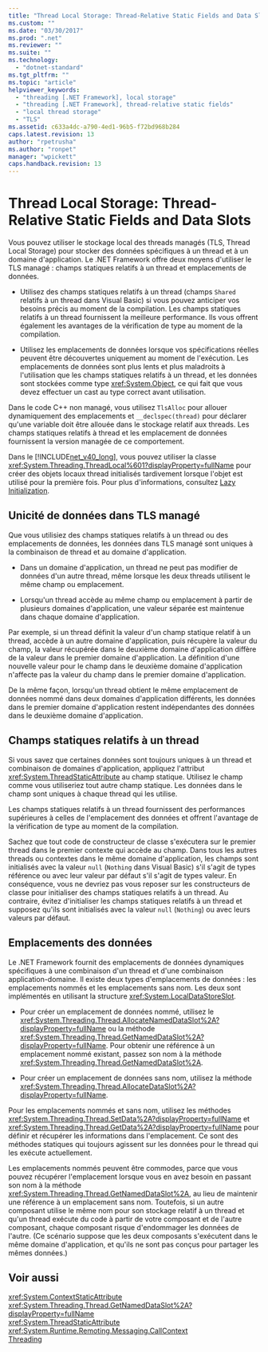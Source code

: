 ```yaml
---
title: "Thread Local Storage: Thread-Relative Static Fields and Data Slots | Microsoft Docs"
ms.custom: ""
ms.date: "03/30/2017"
ms.prod: ".net"
ms.reviewer: ""
ms.suite: ""
ms.technology: 
  - "dotnet-standard"
ms.tgt_pltfrm: ""
ms.topic: "article"
helpviewer_keywords: 
  - "threading [.NET Framework], local storage"
  - "threading [.NET Framework], thread-relative static fields"
  - "local thread storage"
  - "TLS"
ms.assetid: c633a4dc-a790-4ed1-96b5-f72bd968b284
caps.latest.revision: 13
author: "rpetrusha"
ms.author: "ronpet"
manager: "wpickett"
caps.handback.revision: 13
---
```

# Thread Local Storage: Thread-Relative Static Fields and Data Slots
Vous pouvez utiliser le stockage local des threads managés \(TLS, Thread Local Storage\) pour stocker des données spécifiques à un thread et à un domaine d'application.  Le .NET Framework offre deux moyens d'utiliser le TLS managé : champs statiques relatifs à un thread et emplacements de données.  
  
-   Utilisez des champs statiques relatifs à un thread \(champs `Shared` relatifs à un thread dans Visual Basic\) si vous pouvez anticiper vos besoins précis au moment de la compilation.  Les champs statiques relatifs à un thread fournissent la meilleure performance.  Ils vous offrent également les avantages de la vérification de type au moment de la compilation.  
  
-   Utilisez les emplacements de données lorsque vos spécifications réelles peuvent être découvertes uniquement au moment de l'exécution.  Les emplacements de données sont plus lents et plus maladroits à l'utilisation que les champs statiques relatifs à un thread, et les données sont stockées comme type <xref:System.Object>, ce qui fait que vous devez effectuer un cast au type correct avant utilisation.  
  
 Dans le code C\+\+ non managé, vous utilisez `TlsAlloc` pour allouer dynamiquement des emplacements et `__declspec(thread)` pour déclarer qu'une variable doit être allouée dans le stockage relatif aux threads.  Les champs statiques relatifs à thread et les emplacement de données fournissent la version managée de ce comportement.  
  
 Dans le [!INCLUDE[net_v40_long](../../../includes/net-v40-long-md.md)], vous pouvez utiliser la classe <xref:System.Threading.ThreadLocal%601?displayProperty=fullName> pour créer des objets locaux thread initialisés tardivement lorsque l'objet est utilisé pour la première fois.  Pour plus d'informations, consultez [Lazy Initialization](../../../docs/framework/performance/lazy-initialization.md).  
  
## Unicité de données dans TLS managé  
 Que vous utilisiez des champs statiques relatifs à un thread ou des emplacements de données, les données dans TLS managé sont uniques à la combinaison de thread et au domaine d'application.  
  
-   Dans un domaine d'application, un thread ne peut pas modifier de données d'un autre thread, même lorsque les deux threads utilisent le même champ ou emplacement.  
  
-   Lorsqu'un thread accède au même champ ou emplacement à partir de plusieurs domaines d'application, une valeur séparée est maintenue dans chaque domaine d'application.  
  
 Par exemple, si un thread définit la valeur d'un champ statique relatif à un thread, accède à un autre domaine d'application, puis récupère la valeur du champ, la valeur récupérée dans le deuxième domaine d'application diffère de la valeur dans le premier domaine d'application.  La définition d'une nouvelle valeur pour le champ dans le deuxième domaine d'application n'affecte pas la valeur du champ dans le premier domaine d'application.  
  
 De la même façon, lorsqu'un thread obtient le même emplacement de données nommé dans deux domaines d'application différents, les données dans le premier domaine d'application restent indépendantes des données dans le deuxième domaine d'application.  
  
## Champs statiques relatifs à un thread  
 Si vous savez que certaines données sont toujours uniques à un thread et combinaison de domaines d'application, appliquez l'attribut <xref:System.ThreadStaticAttribute> au champ statique.  Utilisez le champ comme vous utiliseriez tout autre champ statique.  Les données dans le champ sont uniques à chaque thread qui les utilise.  
  
 Les champs statiques relatifs à un thread fournissent des performances supérieures à celles de l'emplacement des données et offrent l'avantage de la vérification de type au moment de la compilation.  
  
 Sachez que tout code de constructeur de classe s'exécutera sur le premier thread dans le premier contexte qui accède au champ.  Dans tous les autres threads ou contextes dans le même domaine d'application, les champs sont initialisés avec la valeur `null` \(`Nothing` dans Visual Basic\) s'il s'agit de types référence ou avec leur valeur par défaut s'il s'agit de types valeur.  En conséquence, vous ne devriez pas vous reposer sur les constructeurs de classe pour initialiser des champs statiques relatifs à un thread.  Au contraire, évitez d'initialiser les champs statiques relatifs à un thread et supposez qu'ils sont initialisés avec la valeur `null` \(`Nothing`\) ou avec leurs valeurs par défaut.  
  
## Emplacements des données  
 Le .NET Framework fournit des emplacements de données dynamiques spécifiques à une combinaison d'un thread et d'une combinaison application\-domaine.  Il existe deux types d'emplacements de données : les emplacements nommés et les emplacements sans nom.  Les deux sont implémentés en utilisant la structure <xref:System.LocalDataStoreSlot>.  
  
-   Pour créer un emplacement de données nommé, utilisez le <xref:System.Threading.Thread.AllocateNamedDataSlot%2A?displayProperty=fullName> ou la méthode <xref:System.Threading.Thread.GetNamedDataSlot%2A?displayProperty=fullName>.  Pour obtenir une référence à un emplacement nommé existant, passez son nom à la méthode <xref:System.Threading.Thread.GetNamedDataSlot%2A>.  
  
-   Pour créer un emplacement de données sans nom, utilisez la méthode <xref:System.Threading.Thread.AllocateDataSlot%2A?displayProperty=fullName>.  
  
 Pour les emplacements nommés et sans nom, utilisez les méthodes <xref:System.Threading.Thread.SetData%2A?displayProperty=fullName> et <xref:System.Threading.Thread.GetData%2A?displayProperty=fullName> pour définir et récupérer les informations dans l'emplacement.  Ce sont des méthodes statiques qui toujours agissent sur les données pour le thread qui les exécute actuellement.  
  
 Les emplacements nommés peuvent être commodes, parce que vous pouvez récupérer l'emplacement lorsque vous en avez besoin en passant son nom à la méthode <xref:System.Threading.Thread.GetNamedDataSlot%2A>, au lieu de maintenir une référence à un emplacement sans nom.  Toutefois, si un autre composant utilise le même nom pour son stockage relatif à un thread et qu'un thread exécute du code à partir de votre composant et de l'autre composant, chaque composant risque d'endommager les données de l'autre. \(Ce scénario suppose que les deux composants s'exécutent dans le même domaine d'application, et qu'ils ne sont pas conçus pour partager les mêmes données.\)  
  
## Voir aussi  
 <xref:System.ContextStaticAttribute>   
 <xref:System.Threading.Thread.GetNamedDataSlot%2A?displayProperty=fullName>   
 <xref:System.ThreadStaticAttribute>   
 <xref:System.Runtime.Remoting.Messaging.CallContext>   
 [Threading](../../../docs/standard/threading/index.md)